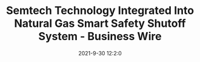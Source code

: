 ---
"title": "Semtech Technology Integrated Into Natural Gas Smart Safety Shutoff System - Business Wire"
"date": "2021-9-30 12:2:0"
"feed_name": "GOOGLENEWSINDUSTRIAL"
"feed_website": "https://news.google.com/search?q=industrial%2Bincident&hl=en-US&gl=US&ceid=US:en"
"feed_rss": "https://news.google.com/rss/search?q=industrial%2Bincident&hl=en-US&gl=US&ceid=US:en"
"link": "https://www.businesswire.com/news/home/20210930005208/en/Semtech-Technology-Integrated-Into-Natural-Gas-Smart-Safety-Shutoff-System"
"source": "{'href': 'https://www.businesswire.com', 'title': 'Business Wire'}"
"file": "_posts/2021-1-1-e75445ffc075890ed75b411d635cc8eed42ffdef.md"
"accident": "0"
"drilling": "0"
"dead": "0"
"injured": "0"
"arrested": "0"
"where": "unknown site"
"causes": "unknown"
"place": "unknown place"
---